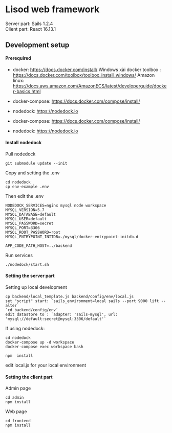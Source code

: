 <!-- @format -->

# Lisod web framework

Server part: Sails 1.2.4 \
Client part: React 16.13.1

## Development setup

#### Prerequired

- docker: https://docs.docker.com/install/
  Windows xài docker toolbox : https://docs.docker.com/toolbox/toolbox_install_windows/
  Amazon linux: https://docs.aws.amazon.com/AmazonECS/latest/developerguide/docker-basics.html

- docker-compose: https://docs.docker.com/compose/install/
- nodedock: https://nodedock.io

- docker-compose: https://docs.docker.com/compose/install/
- nodedock: https://nodedock.io

#### Install nodedock

Pull nodedock

```
git submodule update --init
```

Copy and setting the .env

```
cd nodedock
cp env-example .env
```

Then edit the .env

```
NODEDOCK_SERVICES=nginx mysql node workspace
MYSQL_VERSION=5.7
MYSQL_DATABASE=default
MYSQL_USER=default
MYSQL_PASSWORD=secret
MYSQL_PORT=3306
MYSQL_ROOT_PASSWORD=root
MYSQL_ENTRYPOINT_INITDB=./mysql/docker-entrypoint-initdb.d
```

```
APP_CODE_PATH_HOST=../backend
```

Run services

```
./nodedock/start.sh
```

#### Setting the server part

Setting up local development

```
cp backend/local_template.js backend/config/env/local.js
set "script" start: `sails_environment=local sails --port 9000 lift --alter`
`cd backend/config/env`
edit datastore to : `adapter: 'sails-mysql', url: 'mysql://default:secret@mysql:3306/default'`
```

If using nodedock:

```
cd nodedock
docker-compose up -d workspace
docker-compose exec workspace bash

npm  install
```

edit local.js for your local environment

#### Setting the client part

Admin page

```
cd admin
npm install
```

Web page

```
cd frontend
npm install
```
